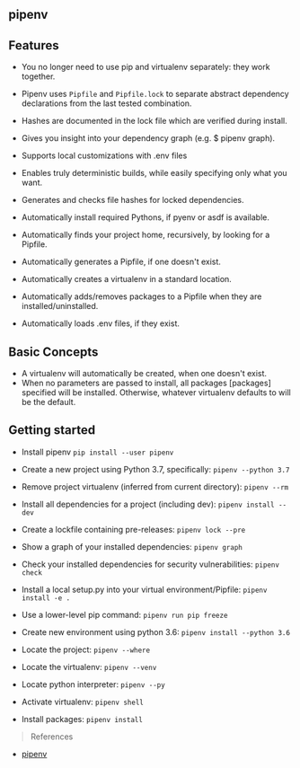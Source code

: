 pipenv
---

## Features 


- You no longer need to use pip and virtualenv separately: they work together.
- Pipenv uses `Pipfile` and `Pipfile.lock` to separate abstract dependency declarations from the last tested combination.
- Hashes are documented in the lock file which are verified during install.
- Gives you insight into your dependency graph (e.g. $ pipenv graph).
- Supports local customizations with .env files

- Enables truly deterministic builds, while easily specifying only what you want.
- Generates and checks file hashes for locked dependencies.
- Automatically install required Pythons, if pyenv or asdf is available.
- Automatically finds your project home, recursively, by looking for a Pipfile.
- Automatically generates a Pipfile, if one doesn't exist.
- Automatically creates a virtualenv in a standard location.
- Automatically adds/removes packages to a Pipfile when they are installed/uninstalled.
- Automatically loads .env files, if they exist.

## Basic Concepts


- A virtualenv will automatically be created, when one doesn't exist.
- When no parameters are passed to install, all packages [packages] specified will be installed. Otherwise, whatever virtualenv defaults to will be the default.

## Getting started

- Install pipenv `pip install --user pipenv`
- Create a new project using Python 3.7, specifically: `pipenv --python 3.7`
- Remove project virtualenv (inferred from current directory): `pipenv --rm`
- Install all dependencies for a project (including dev): `pipenv install --dev`
- Create a lockfile containing pre-releases: `pipenv lock --pre`
- Show a graph of your installed dependencies: `pipenv graph`
- Check your installed dependencies for security vulnerabilities: `pipenv check`
- Install a local setup.py into your virtual environment/Pipfile: `pipenv install -e .`
- Use a lower-level pip command: `pipenv run pip freeze`

- Create new environment using python 3.6: `pipenv install --python 3.6`
- Locate the project: `pipenv --where`
- Locate the virtualenv: `pipenv --venv`
- Locate python interpreter: `pipenv --py`
- Activate virtualenv: `pipenv shell`
- Install packages: `pipenv install`


> References

- [pipenv](https://pypi.org/project/pipenv/#pipenv-python-development-workflow-for-humans)
